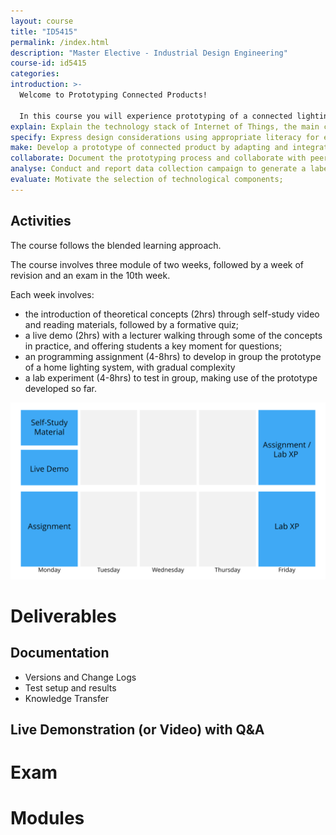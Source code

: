 ```yaml
---
layout: course
title: "ID5415"
permalink: /index.html
description: "Master Elective - Industrial Design Engineering"
course-id: id5415
categories:
introduction: >-
  Welcome to Prototyping Connected Products!

  In this course you will experience prototyping of a connected lighting system. In groups, you will go through three prototyping iterations with a strong focus on the technology and the functional implementation. You will rely on Raspberry Pi and Arduino-like devices to control connected light bulbs via Python code. Your prototype will help you gain an understanding of the technologies through tests and data exploration.
explain: Explain the technology stack of Internet of Things, the main components of a machine learning pipeline and the role of prototyping in this context
specify: Express design considerations using appropriate literacy for effective discussion with ICT engineers.
make: Develop a prototype of connected product by adapting and integrating pieces of code, using languages Python.
collaborate: Document the prototyping process and collaborate with peers, using Git and GitHub;
analyse: Conduct and report data collection campaign to generate a labelled dataset with the implemented sensors;
evaluate: Motivate the selection of technological components;
---
```



## Activities

The course follows the blended learning approach.

The course involves three module of two weeks, followed by a week of revision and an exam in the 10th week.

Each week involves:
- the introduction of theoretical concepts (2hrs) through self-study video and reading materials, followed by a formative quiz;
- a live demo (2hrs) with a lecturer walking through some of the concepts in practice, and offering students a key moment for questions;
- an programming assignment (4-8hrs) to develop in group the prototype of a home lighting system, with gradual complexity
- a lab experiment (4-8hrs) to test in group, making use of the prototype developed so far.

![Weekly Schedule](/assets/img/courses/id5415/weekly-schedule.svg)

# Deliverables

## Documentation

- Versions and Change Logs
- Test setup and results
- Knowledge Transfer

## Live Demonstration (or Video) with Q&A


# Exam

# Modules